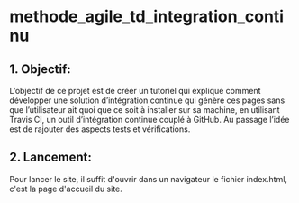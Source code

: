 # methode_agile_td_integration_continu

## 1. Objectif:

L’objectif de ce projet est de créer un tutoriel qui explique comment développer une solution d’intégration continue qui
génère ces pages sans que l’utilisateur ait quoi que ce soit à installer sur sa machine, en utilisant Travis CI, un outil d’intégration continue couplé  à GitHub. Au passage l’idée est de rajouter des aspects tests et vérifications.

## 2. Lancement:

Pour lancer le site, il suffit d'ouvrir dans un navigateur le fichier index.html, c'est la page d'accueil du site.
